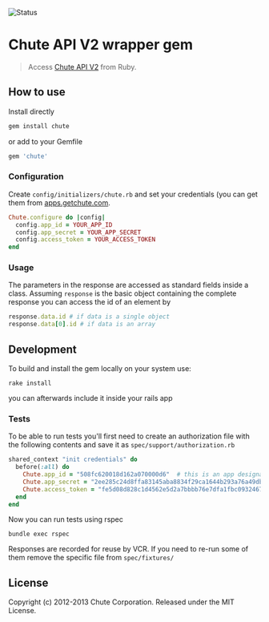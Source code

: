 ![Status](https://circleci.com/gh/chute/chute-sdk-2.png?circle-token=:circle-token)

# Chute API V2 wrapper gem

> Access [Chute API V2](https://api.getchute.com/v2) from Ruby.


## How to use

Install directly

```sh
gem install chute
```

or add to your Gemfile

```ruby
gem 'chute'
```


### Configuration

Create `config/initializers/chute.rb` and set your credentials (you can get them from [apps.getchute.com](http://apps.getchute.com).

```ruby
Chute.configure do |config|
  config.app_id = YOUR_APP_ID
  config.app_secret = YOUR_APP_SECRET
  config.access_token = YOUR_ACCESS_TOKEN
end
```


### Usage

The parameters in the response are accessed as standard fields inside a class. Assuming `response` is the basic
object containing the complete response you can access the id of an element by

```ruby
response.data.id # if data is a single object
response.data[0].id # if data is an array
```


## Development

To build and install the gem locally on your system use:

    rake install

you can afterwards include it inside your rails app


### Tests

To be able to run tests you'll first need to create an authorization file with the following contents and save it as `spec/support/authorization.rb`

```ruby
shared_context "init credentials" do
  before(:all) do
    Chute.app_id = "508fc620018d162a070000d6"  # this is an app designated for API testing
    Chute.app_secret = "2ee285c24d8ffa83145aba8834f29ca1644b293a76a49db59a037e7301a26119"
    Chute.access_token = "fe5d08d828c1d4562e5d2a7bbbb76e7dfa1fbc0932467a7a710bec66935df654"
  end
end
```

Now you can run tests using rspec

    bundle exec rspec


Responses are recorded for reuse by VCR. If you need to re-run some of them remove the specific file from `spec/fixtures/`


## License

Copyright (c) 2012-2013 Chute Corporation. Released under the MIT License.
